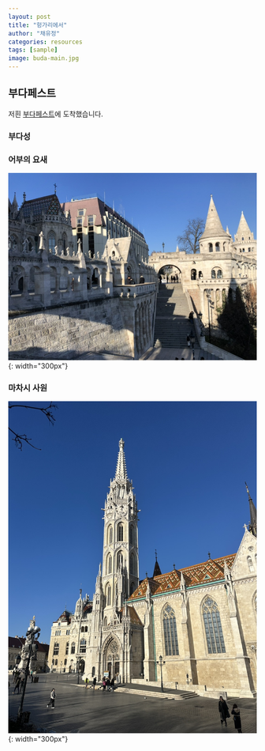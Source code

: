 ```yaml
---
layout: post
title: "헝가리에서"
author: "채유정"
categories: resources
tags: [sample]
image: buda-main.jpg
---
```


## 부다페스트

저흰 [부다페스트](https://travel.naver.com/overseas/HUBUD274887/city/summary)에 도착했습니다.

### 부다성

### 어부의 요새

![이미지](/assets/img/buda-1.jpg "어부의 요새"){: width="300px"}

### 마차시 사원

![이미지](/assets/img/buda-2.jpg "어부의 요새"){: width="300px"}
